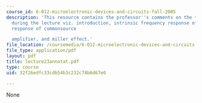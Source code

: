 ```yaml
---
course_id: 6-012-microelectronic-devices-and-circuits-fall-2005
description: 'This resource contains the professor''s comments on the topics covered
  during the lecture viz. introduction, intrinsic frequency response of MOSFET frequency
  response of commonsource

  amplifier, and miller effect.'
file_location: /coursemedia/6-012-microelectronic-devices-and-circuits-fall-2005/32f26edfc33cdb54b3c232c78b6d67e0_lecture23annotat.pdf
file_type: application/pdf
layout: pdf
title: lecture23annotat.pdf
type: course
uid: 32f26edfc33cdb54b3c232c78b6d67e0

---
```

None